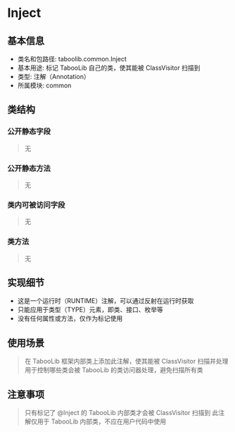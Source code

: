 # Inject

## 基本信息
- 类名和包路径: taboolib.common.Inject
- 基本用途: 标记 TabooLib 自己的类，使其能被 ClassVisitor 扫描到
- 类型: 注解（Annotation）
- 所属模块: common

## 类结构
### 公开静态字段
> 无

### 公开静态方法
> 无

### 类内可被访问字段
> 无

### 类方法
> 无

## 实现细节
- 这是一个运行时（RUNTIME）注解，可以通过反射在运行时获取
- 只能应用于类型（TYPE）元素，即类、接口、枚举等
- 没有任何属性或方法，仅作为标记使用

## 使用场景
> 在 TabooLib 框架内部类上添加此注解，使其能被 ClassVisitor 扫描并处理
> 用于控制哪些类会被 TabooLib 的类访问器处理，避免扫描所有类

## 注意事项
> 只有标记了 @Inject 的 TabooLib 内部类才会被 ClassVisitor 扫描到
> 此注解仅用于 TabooLib 内部类，不应在用户代码中使用
